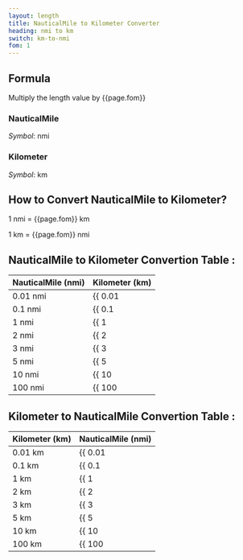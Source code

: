 ```yaml
---
layout: length
title: NauticalMile to Kilometer Converter
heading: nmi to km
switch: km-to-nmi
fom: 1
---
```


## Formula
Multiply the length value by {{page.fom}}

### NauticalMile
*Symbol*: nmi

### Kilometer
*Symbol*: km

## How to Convert NauticalMile to Kilometer?
1 nmi = {{page.fom}} km

1 km = {{page.fom}} nmi

## NauticalMile to Kilometer Convertion Table :

| NauticalMile (nmi) | Kilometer (km) |
| ---- | ---- |
| 0.01 nmi | {{ 0.01 | times: page.fom | round: 5 }} km |
| 0.1 nmi | {{ 0.1 | times: page.fom | round: 5 }} km |
| 1 nmi | {{ 1 | times: page.fom | round: 5 }} km |
| 2 nmi | {{ 2 | times: page.fom | round: 5 }} km |
| 3 nmi | {{ 3 | times: page.fom | round: 5 }} km |
| 5 nmi | {{ 5 | times: page.fom | round: 5 }} km |
| 10 nmi | {{ 10 | times: page.fom | round: 5 }} km |
| 100 nmi | {{ 100 | times: page.fom | round: 5 }} km |

## Kilometer to NauticalMile Convertion Table :

| Kilometer (km) | NauticalMile (nmi) |
| ---- | ---- |
| 0.01 km | {{ 0.01 | divided_by: page.fom | round: 5 }} nmi |
| 0.1 km | {{ 0.1 | divided_by: page.fom | round: 5 }} nmi |
| 1 km | {{ 1 | divided_by: page.fom | round: 5 }} nmi |
| 2 km | {{ 2 | divided_by: page.fom | round: 5 }} nmi |
| 3 km | {{ 3 | divided_by: page.fom | round: 5 }} nmi |
| 5 km | {{ 5 | divided_by: page.fom | round: 5 }} nmi |
| 10 km | {{ 10 | divided_by: page.fom | round: 5 }} nmi |
| 100 km | {{ 100 | divided_by: page.fom | round: 5 }} nmi |

<script>
selectInput[10].selected = true
selectOutput[8].selected = true
</script>

